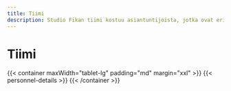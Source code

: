 ```yaml
---
title: Tiimi
description: Studio Fikan tiimi kostuu asiantuntijoista, jotka ovat erikoistuneet muun muassa vaalennus- ja raidoitustekniikoihin sekä moniväreihin. Tuotevalikoimaan lukeutuu suositut Four Reasons Pro sekä OLAPLEX -tuotteet.
---
```


# Tiimi

{{< container maxWidth="tablet-lg" padding="md" margin="xxl" >}}
{{< personnel-details >}}
{{< /container >}}
